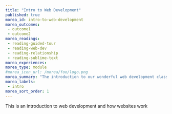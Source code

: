 ```yaml
---
title: "Intro to Web Development"
published: true
morea_id: intro-to-web-development
morea_outcomes:
 - outcome1
 - outcome2
morea_readings:
 - reading-guided-tour
 - reading-web-dev
 - reading-relationship
 - reading-sublime-text
morea_experiences:
morea_type: module
#morea_icon_url: /morea/foo/logo.png
morea_summary: "The introduction to our wonderful web development class"
morea_labels:
 - intro
morea_sort_order: 1
---
```


This is an introduction to web development and how websites work
